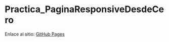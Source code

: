 # Practica_PaginaResponsiveDesdeCero

Enlace al sitio: [GitHub Pages](https://braulio-palagot.github.io/Reporte_PracticasEnEquipo/)
